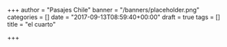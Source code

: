 +++
author = "Pasajes Chile"
banner = "/banners/placeholder.png"
categories = []
date = "2017-09-13T08:59:40+00:00"
draft = true
tags = []
title = "el cuarto"

+++


